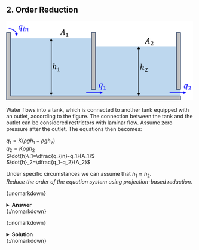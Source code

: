 ## 2. Order Reduction

<img src="assets/images/tanks.png" width="500">

Water flows into a tank, which is connected to another tank equipped with an outlet, according to the figure. The connection between the tank and the outlet can be considered restrictors with laminar flow. Assume zero pressure after the outlet. The equations then becomes:

$q_1=K(\rho g h_1 - \rho g h_2)$\
$q_2=K\rho g h_2$\
$\dot{h}\_1=\dfrac{q_{in}-q_1}{A_1}$\
$\dot{h}_2=\dfrac{q_1-q_2}{A_2}$

Under specific circumstances we can assume that $h_1\approx h_2$. \
*Reduce the order of the equation system using projection-based reduction.*

{::nomarkdown}<details><summary><strong>Answer</strong></summary>{:/nomarkdown}

$\dot{z}=-\dfrac{K\rho g}{A_1}z-\dfrac{1}{\sqrt{2}A_1}q_{in}$

{::nomarkdown}</details>{:/nomarkdown}

{::nomarkdown}<details><summary><strong>Solution</strong></summary>{:/nomarkdown}
We can simplify the system and write it in matrix form:

$\mathbf{E}\begin{bmatrix}\dot{h}\_1 \\\ \dot{h}\_2\end{bmatrix}+\mathbf{A}\begin{bmatrix}h_1\\\h\_2\end{bmatrix}+\mathbf{B}\begin{bmatrix}q\_{in}\end{bmatrix}$

where

$\mathbf{E}= \begin{bmatrix} 1 & 0 \\\ 0 & 1\end{bmatrix}$

$\mathbf{A}= \begin{bmatrix} -\dfrac{K\rho g}{A_1} & \dfrac{K\rho g}{A_2} \\\ \dfrac{K\rho g}{A_2} & -2\dfrac{K\rho g}{A_2}\end{bmatrix}$

$\mathbf{B} = \begin{bmatrix}\dfrac{1}{A_1}\\\0\end{bmatrix}$

Note that $\mathbf{E}$ is not singular, so this is an ODE and not a DAE system. Introduce coordinate reduction matrix $\mathbf{V}$:

$\begin{bmatrix}h_1\\\h_2\end{bmatrix}\approx\mathbf{V}z,\quad \mathbf{V}\in\mathbb{R}^{2\times 1}$

Assuming $h_1\approx h_2 \Rightarrow \mathbf{V}=\dfrac{1}{\sqrt{2}}\begin{bmatrix}1\\\1\end{bmatrix}$

Project original system onto reduced coordinates:

$\mathbf{\hat{E}}=\mathbf{V}^T\mathbf{E}\mathbf{V}, \quad \mathbf{\hat{A}}=\mathbf{V}^T\mathbf{A}\mathbf{V}, \quad  \mathbf{\hat{B}}=\mathbf{V}^T\mathbf{B}\mathbf{V}$

This finally yields:

$\dot{z}=-\dfrac{K\rho g}{A_1}z-\dfrac{1}{\sqrt{2}A_1}q_{in}$

So we have reduced a second order ODE into a first order!
{::nomarkdown}</details>{:/nomarkdown}
<br>


